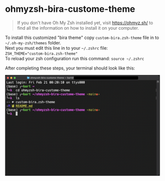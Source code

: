 # ohmyzsh-bira-custome-theme


> If you don't have Oh My Zsh installed yet, visit https://ohmyz.sh/ to find all the information on how to install it on your computer.  

To install this customized "bira theme" copy `custom-bira.zsh-theme` file in to `~/.oh-my-zsh/themes` folder.  
Next you must edit this line in to your `~/.zshrc` file:  
`ZSH_THEME="custom-bira.zsh-theme"`  
To reload your zsh configuration run this command: `source ~/.zshrc`  
  
After completing these steps, your terminal should look like this:  
  
![](./scr.png)
  
  